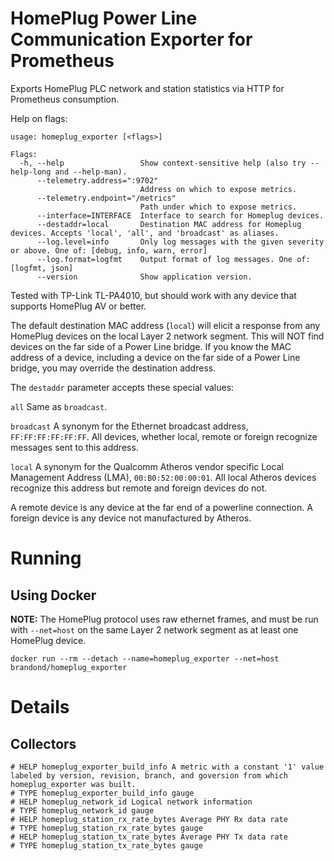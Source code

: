 # HomePlug Power Line Communication Exporter for Prometheus

Exports HomePlug PLC network and station statistics via HTTP for Prometheus consumption.

Help on flags:

```
usage: homeplug_exporter [<flags>]

Flags:
  -h, --help                 Show context-sensitive help (also try --help-long and --help-man).
      --telemetry.address=":9702"
                             Address on which to expose metrics.
      --telemetry.endpoint="/metrics"
                             Path under which to expose metrics.
      --interface=INTERFACE  Interface to search for Homeplug devices.
      --destaddr=local       Destination MAC address for Homeplug devices. Accepts 'local', 'all', and 'broadcast' as aliases.
      --log.level=info       Only log messages with the given severity or above. One of: [debug, info, warn, error]
      --log.format=logfmt    Output format of log messages. One of: [logfmt, json]
      --version              Show application version.
```

Tested with TP-Link TL-PA4010, but should work with any device that supports HomePlug AV or better.

The default destination MAC address (`local`) will elicit a response from any
HomePlug devices on the local Layer 2 network segment.  This will NOT find
devices on the far side of a Power Line bridge. If you know the MAC address of
a device, including a device on the far side of a Power Line bridge, you may
override the destination address.

The `destaddr` parameter accepts these special values:

`all`
    Same as `broadcast`.

`broadcast`
    A synonym for the Ethernet broadcast address, `FF:FF:FF:FF:FF:FF`.
    All devices, whether local, remote or foreign recognize messages sent to this address.

`local`
    A synonym for the Qualcomm Atheros vendor specific Local Management Address (LMA), `00:B0:52:00:00:01`.
    All local Atheros devices recognize this address but remote and foreign devices do not.

A remote device is any device at the far end of a powerline connection.
A foreign device is any device not manufactured by Atheros.

# Running

## Using Docker

**NOTE:** The HomePlug protocol uses raw ethernet frames, and must be run with `--net=host`
on the same Layer 2 network segment as at least one HomePlug device.

```
docker run --rm --detach --name=homeplug_exporter --net=host brandond/homeplug_exporter
```

# Details

## Collectors

```
# HELP homeplug_exporter_build_info A metric with a constant '1' value labeled by version, revision, branch, and goversion from which homeplug_exporter was built.
# TYPE homeplug_exporter_build_info gauge
# HELP homeplug_network_id Logical network information
# TYPE homeplug_network_id gauge
# HELP homeplug_station_rx_rate_bytes Average PHY Rx data rate
# TYPE homeplug_station_rx_rate_bytes gauge
# HELP homeplug_station_tx_rate_bytes Average PHY Tx data rate
# TYPE homeplug_station_tx_rate_bytes gauge
```
